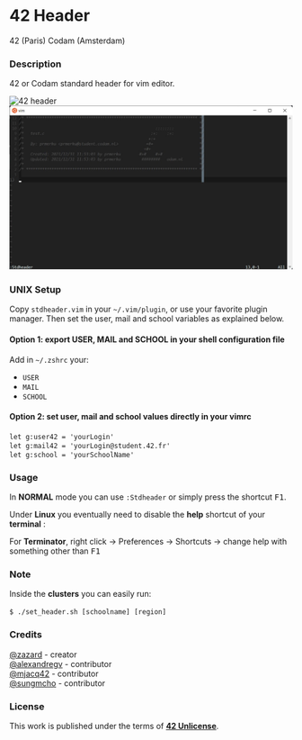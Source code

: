 # **42 Header**

42 (Paris)
Codam (Amsterdam)

### **Description**

42 or Codam standard header for vim editor.

![42 header](img/42header.jpg)
![Codam header](img/codam_header.jpg)

### **UNIX Setup**

Copy `stdheader.vim` in your `~/.vim/plugin`, or use your favorite plugin
manager. Then set the user, mail and school variables as explained below.

#### Option 1: export USER, MAIL and SCHOOL in your shell configuration file

Add in `~/.zshrc` your:

+ `USER`
+ `MAIL`
+ `SCHOOL`

#### Option 2: set user, mail and school values directly in your vimrc

```vim
let g:user42 = 'yourLogin'
let g:mail42 = 'yourLogin@student.42.fr'
let g:school = 'yourSchoolName'
```

### **Usage**

In **NORMAL** mode you can use `:Stdheader` or simply press the shortcut <kbd>F1</kbd>.

Under **Linux** you eventually need to disable the **help** shortcut of your **terminal** :

For **Terminator**, right click -> Preferences -> Shortcuts -> change help with something other than <kbd>F1</kbd>

### **Note**

Inside the **clusters** you can easily run:

`$ ./set_header.sh [schoolname] [region]`

### **Credits**

[@zazard](https://github.com/zazard) - creator  
[@alexandregv](https://github.com/alexandregv) - contributor  
[@mjacq42](https://github.com/mjacq42) - contributor  
[@sungmcho](https://github.com/lordtomi0325) - contributor  

### **License**

This work is published under the terms of **[42 Unlicense](https://github.com/gcamerli/42unlicense)**.
